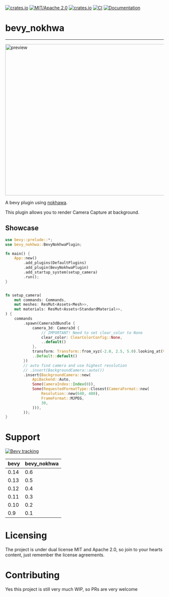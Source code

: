 [![crates.io](https://img.shields.io/crates/v/bevy_nokhwa)](https://crates.io/crates/bevy_nokhwa)
[![MIT/Apache 2.0](https://img.shields.io/badge/license-MIT%2FApache-blue.svg)](https://github.com/Seldom-SE/seldom_pixel#license)
[![crates.io](https://img.shields.io/crates/d/bevy_nokhwa)](https://crates.io/crates/bevy_nokhwa)
[![CI](https://github.com/foxzool/bevy_nokhwa/workflows/CI/badge.svg)](https://github.com/foxzool/bevy_nokhwa/actions)
[![Documentation](https://docs.rs/bevy_nokhwa/badge.svg)](https://docs.rs/bevy_nokhwa)

# bevy_nokhwa

---

<img src="https://user-images.githubusercontent.com/217027/214884000-408ee6ce-ba88-4b2e-bb24-8fd7acadee90.png" width="640" height="480" alt="preview">

A bevy plugin using [nokhawa](https://github.com/l1npengtul/nokhwa).

This plugin allows you to render Camera Capture at background.

## Showcase

```rust
use bevy::prelude::*;
use bevy_nokhwa::BevyNokhwaPlugin;

fn main() {
    App::new()
        .add_plugins(DefaultPlugins)
        .add_plugin(BevyNokhwaPlugin)
        .add_startup_system(setup_camera)
        .run();
}


fn setup_camera(
    mut commands: Commands,
    mut meshes: ResMut<Assets<Mesh>>,
    mut materials: ResMut<Assets<StandardMaterial>>,
) {
    commands
        .spawn(Camera3dBundle {
            camera_3d: Camera3d {
                // IMPORTANT! Need to set clear_color to None
                clear_color: ClearColorConfig::None,
                ..default()
            },
            transform: Transform::from_xyz(-2.0, 2.5, 5.0).looking_at(Vec3::ZERO, Vec3::Y),
            ..Default::default()
        })
        // auto find camera and use highest resolution 
        // .insert(BackgroundCamera::auto())
        .insert(BackgroundCamera::new(
            ApiBackend::Auto,
            Some(CameraIndex::Index(0)),
            Some(RequestedFormatType::Closest(CameraFormat::new(
                Resolution::new(640, 480),
                FrameFormat::MJPEG,
                30,
            ))),
        ));
}
```

# Support

[![Bevy tracking](https://img.shields.io/badge/Bevy%20tracking-released%20version-lightblue)](https://github.com/bevyengine/bevy/blob/main/docs/plugins_guidelines.md#main-branch-tracking)

| bevy | bevy_nokhwa |
|------|-------------|
| 0.14 | 0.6         |
| 0.13 | 0.5         |
| 0.12 | 0.4         |
| 0.11 | 0.3         |
| 0.10 | 0.2         |
| 0.9  | 0.1         |

# Licensing

The project is under dual license MIT and Apache 2.0, so join to your hearts content, just remember the license
agreements.

# Contributing

Yes this project is still very much WIP, so PRs are very welcome
